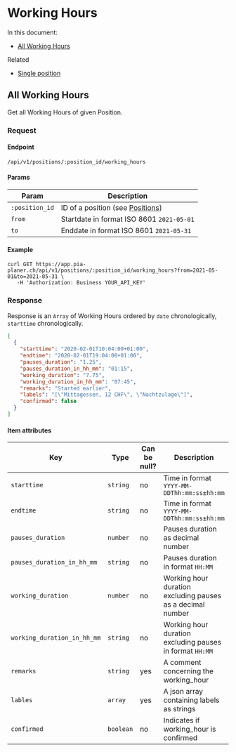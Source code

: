 # Working Hours

In this document:

- [All Working Hours](#all-working-Hours)

Related

- [Single position](../positions.md#single-position)

## All Working Hours

Get all Working Hours of given Position.

### Request

#### Endpoint

```
/api/v1/positions/:position_id/working_hours
```

#### Params

| Param          | Description                                         |
| -------------- | --------------------------------------------------- |
| `:position_id` | ID of a position (see [Positions](../positions.md)) |
| `from`         | Startdate in format ISO 8601 `2021-05-01`           |
| `to`           | Enddate in format ISO 8601 `2021-05-31`             |

#### Example

```
curl GET https://app.pia-planer.ch/api/v1/positions/:position_id/working_hours?from=2021-05-01&to=2021-05-31 \
   -H 'Authorization: Business YOUR_API_KEY'
```

### Response

Response is an `Array` of Working Hours ordered by `date` chronologically, `starttime` chronologically.

```json
[
  {
    "starttime": "2020-02-01T10:04:00+01:00",
    "endtime": "2020-02-01T19:04:00+01:00",
    "pauses_duration": "1.25",
    "pauses_duration_in_hh_mm": "01:15",
    "working_duration": "7.75",
    "working_duration_in_hh_mm": "07:45",
    "remarks": "Started earlier",
    "labels": "[\"Mittagessen, 12 CHF\", \"Nachtzulage\"]",
    "confirmed": false
  }
]
```

#### Item attributes

| Key                         | Type      | Can be null? | Description                                                | Example values               |
| --------------------------- | --------- | ------------ | ---------------------------------------------------------- | ---------------------------- |
| `starttime`                 | `string`  | no           | Time in format `YYYY-MM-DDThh:mm:ss±hh:mm`                 | `2020-02-01T10:04:00+01:00`  |
| `endtime`                   | `string`  | no           | Time in format `YYYY-MM-DDThh:mm:ss±hh:mm`                 | `2020-02-01T18:04:00+01:00`  |
| `pauses_duration`           | `number`  | no           | Pauses duration as decimal number                          | `1.25`                       |
| `pauses_duration_in_hh_mm`  | `string`  | no           | Pauses duration in format `HH:MM`                          | `"01:15"`                    |
| `working_duration`          | `number`  | no           | Working hour duration excluding pauses as a decimal number | `7.75`                       |
| `working_duration_in_hh_mm` | `string`  | no           | Working hour duration excluding pauses in format `HH:MM`   | `"07:45"`                    |
| `remarks`                   | `string`  | yes          | A comment concerning the working_hour                      | `Started earlier`            |
| `lables`                    | `array`   | yes          | A json array containing labels as strings                  | `'["String a", "String b"]'` |
| `confirmed`                 | `boolean` | no           | Indicates if working_hour is confirmed                     | `true`                       |
